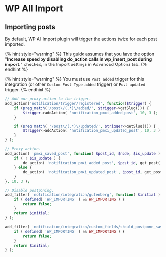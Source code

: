 # WP All Import

## Importing posts

By default, WP All Import plugin will trigger the actions twice for each post imported.

{% hint style="warning" %}
This guide assumes that you have the option "**Increase speed by disabling do\_action calls in wp\_insert\_post during import.**" checked, in the Import settings in Advanced Options tab.
{% endhint %}

{% hint style="warning" %}
You must use `Post added` trigger for this integration (or other `Custom Post Type added` trigger) or `Post updated` trigger.
{% endhint %}

```php
// Add our proxy action to the trigger.
add_action('notification/trigger/registered', function($trigger) {
    if (preg_match('/post\/(.*)\/added/', $trigger->getSlug())) {
        $trigger->addAction( 'notification_pmxi_added_post', 10, 3 );
    }

    if (preg_match( '/post\/(.*)\/updated/', $trigger->getSlug())) {
        $trigger->addAction( 'notification_pmxi_updated_post', 10, 3 );
    }
} );

// Proxy action.
add_action( 'pmxi_saved_post', function( $post_id, $node, $is_update ) {
    if ( ! $is_update ) {
        do_action( 'notification_pmxi_added_post', $post_id, get_post( $post_id ), false );
    } else {
        do_action( 'notification_pmxi_updated_post', $post_id, get_post( $post_id ), get_post( $post_id ) );
    }
}, 10, 3 );

// Disable postponing.
add_filter( 'notification/integration/gutenberg', function( $initial ) {
    if ( defined( 'WP_IMPORTING' ) && WP_IMPORTING ) {
        return false;
    }
    return $initial;
} );

add_filter( 'notification/integration/custom_fields/should_postpone_save_post', function( $initial ) {
    if ( defined( 'WP_IMPORTING' ) && WP_IMPORTING ) {
        return false;
    }
    return $initial;
} );
```
